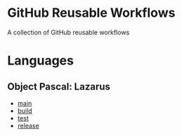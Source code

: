 # GitHub Reusable Workflows

A collection of GitHub reusable workflows

# Languages

## Object Pascal: Lazarus

- [main](.github/workflows/lazarus/main-lazarus.yml)
- [build](.github/workflows/lazarus/build-lazarus.yml)
- [test](.github/workflows/lazarus/test-lazarus.yml)
- [release](.github/workflows/lazarus/release-lazarus.yml)
